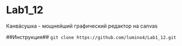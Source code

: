 Lab1_12
=======

Канвáсушка - мощнейший графический редактор на canvas

##Инструкция##
`git clone https://github.com/lumino4/Lab1_12.git`
